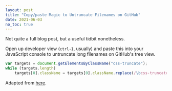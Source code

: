 ```yaml
---
layout: post
title: "Copy/paste Magic to Untruncate Filenames on GitHub"
date: 2021-06-03
no_toc: true
---
```


Not quite a full blog post, but a useful tidbit nonetheless.

Open up developer view (`ctrl-I`, usually) and paste this into your JavaScript console to untruncate long filenames on GitHub's tree view.

```javascript
var targets = document.getElementsByClassName("css-truncate");
while (targets.length)
    targets[0].className = targets[0].className.replace(/\bcss-truncate\b/g, "");
```

Adapted from [here](https://stackoverflow.com/a/26362454).
